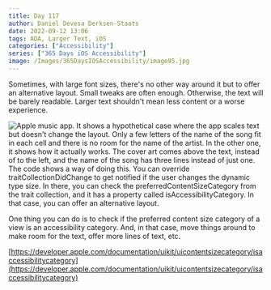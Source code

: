 ```yaml
---
title: Day 117
author: Daniel Devesa Derksen-Staats
date: 2022-09-12 13:06
tags: ADA, Larger Text, iOS
categories: ["Accessibility"]
series: ["365 Days iOS Accessibility"]
image: /Images/365DaysIOSAccessibility/image95.jpg
---
```


Sometimes, with large font sizes, there's no other way around it but to offer an alternative layout. Small tweaks are often enough. Otherwise, the text will be barely readable. Larger text shouldn't mean less content or a worse experience.

![Apple music app. It shows a hypothetical case where the app scales text but doesn't change the layout. Only a few letters of the name of the song fit in each cell and there is no room for the name of the artist. In the other one, it shows how it actually works. The cover art comes above the text, instead of to the left, and the name of the song has three lines instead of just one. The code shows a way of doing this. You can override traitCollectionDidChange to get notified if the user changes the dynamic type size. In there, you can check the preferredContentSizeCategory from the trait collection, and it has a property called isAccessibilityCategory. In that case, you can offer an alternative layout.](/Images/365DaysIOSAccessibility/image95.jpg)

One thing you can do is to check if the preferred content size category of a view is an accessibility category. And, in that case, move things around to make room for the text, offer more lines of text, etc. 

[https://developer.apple.com/documentation/uikit/uicontentsizecategory/isaccessibilitycategory](https://developer.apple.com/documentation/uikit/uicontentsizecategory/isaccessibilitycategory)

